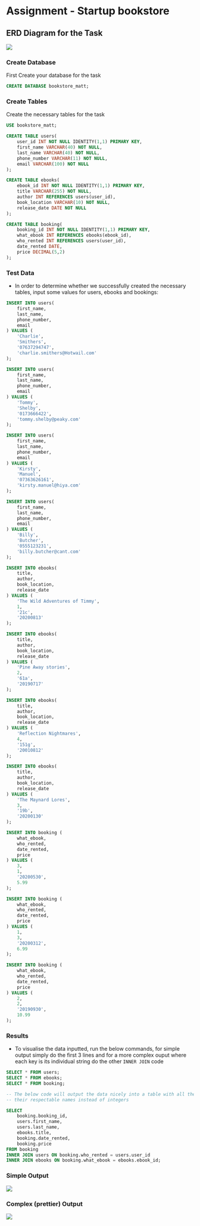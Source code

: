 # Assignment - Startup bookstore
## ERD Diagram for the Task

![](ERD.PNG)

### Create Database
First Create your database for the task
```sql
CREATE DATABASE bookstore_matt;
```

### Create Tables
Create the necessary tables for the task
```sql
USE bookstore_matt;

CREATE TABLE users(
    user_id INT NOT NULL IDENTITY(1,1) PRIMARY KEY,
    first_name VARCHAR(40) NOT NULL,
    last_name VARCHAR(40) NOT NULL,
    phone_number VARCHAR(11) NOT NULL,
    email VARCHAR(100) NOT NULL
);

CREATE TABLE ebooks(
    ebook_id INT NOT NULL IDENTITY(1,1) PRIMARY KEY,
    title VARCHAR(255) NOT NULL,
    author INT REFERENCES users(user_id),
    book_location VARCHAR(10) NOT NULL,
    release_date DATE NOT NULL
);

CREATE TABLE booking(
    booking_id INT NOT NULL IDENTITY(1,1) PRIMARY KEY,
    what_ebook INT REFERENCES ebooks(ebook_id),
    who_rented INT REFERENCES users(user_id),
    date_rented DATE,
    price DECIMAL(5,2)
);
```
### Test Data
- In order to determine whether we successfully created the necessary tables, input some values for users, ebooks and bookings:

```sql
INSERT INTO users(
    first_name,
    last_name,
    phone_number,
    email
) VALUES (
    'Charlie',
    'Smithers',
    '07637294747',
    'charlie.smithers@Hotwail.com'
);

INSERT INTO users(
    first_name,
    last_name,
    phone_number,
    email
) VALUES (
    'Tommy',
    'Shelby',
    '0173666422',
    'tommy.shelby@peaky.com'
);

INSERT INTO users(
    first_name,
    last_name,
    phone_number,
    email
) VALUES (
    'Kirsty',
    'Manuel',
    '07363626161',
    'kirsty.manuel@hiya.com'
);

INSERT INTO users(
    first_name,
    last_name,
    phone_number,
    email
) VALUES (
    'Billy',
    'Butcher',
    '0555123231',
    'billy.butcher@cant.com'
);

INSERT INTO ebooks(
    title,
    author,
    book_location,
    release_date
) VALUES (
    'The Wild Adventures of Timmy',
    1,
    '21c',
    '20200813'
);

INSERT INTO ebooks(
    title,
    author,
    book_location,
    release_date
) VALUES (
    'Pine Away stories',
    2,
    '61a',
    '20190717'
);

INSERT INTO ebooks(
    title,
    author,
    book_location,
    release_date
) VALUES (
    'Reflection Nightmares',
    4,
    '151g',
    '20010812'
);

INSERT INTO ebooks(
    title,
    author,
    book_location,
    release_date
) VALUES (
    'The Maynard Lores',
    3,
    '19b',
    '20200130'
);

INSERT INTO booking (
    what_ebook,
    who_rented,
    date_rented,
    price
) VALUES (
    3,
    1,
    '20200530',
    5.99
);

INSERT INTO booking (
    what_ebook,
    who_rented,
    date_rented,
    price
) VALUES (
    1,
    3,
    '20200312',
    6.99
);

INSERT INTO booking (
    what_ebook,
    who_rented,
    date_rented,
    price
) VALUES (
    2,
    2,
    '20190930',
    10.99
);
```
### Results
- To visualise the data inputted, run the below commands, for simple output simply do the first 3 lines and for a more complex ouput
where each key is its individual string do the other `INNER JOIN` code

```sql
SELECT * FROM users;
SELECT * FROM ebooks;
SELECT * FROM booking;

-- The below code will output the data nicely into a table with all the id as
-- their respectable names instead of integers

SELECT
    booking.booking_id,
    users.first_name,
    users.last_name,
    ebooks.title,
    booking.date_rented,
    booking.price
FROM booking
INNER JOIN users ON booking.who_rented = users.user_id
INNER JOIN ebooks ON booking.what_ebook = ebooks.ebook_id;
```
### Simple Output

![](simple.PNG)


### Complex (prettier) Output

![](complex.PNG)
